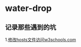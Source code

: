 # water-drop 
## 记录那些遇到的坑
1.[修改hosts文件访问w3schools.com](https://github.com/clydeqin7/water-drop/issues/1)
